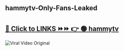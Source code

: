 
 ## hammytv-Only-Fans-Leaked

# <h2><a href="https://clipsfans.com/hammytv&ref=git">🔗 Click to LINKS ⏩⏩ 👉 🟢 hammytv </a></h2>

<a href="https://clipsfans.com/hammytv&ref=git" rel="nofollow" data-target="animated-image.originalLink"><img src="https://i.ibb.co.com/xMMVF88/686577567.gif" alt="Viral Video Original" style="max-width: 100%; display: inline-block;" data-target="animated-image.originalImage"></a>
